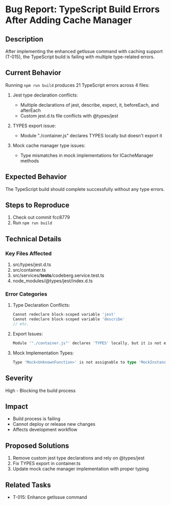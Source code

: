 # Bug Report: TypeScript Build Errors After Adding Cache Manager

## Description

After implementing the enhanced getIssue command with caching support (T-015), the TypeScript build is failing with multiple type-related errors.

## Current Behavior

Running `npm run build` produces 21 TypeScript errors across 4 files:

1. Jest type declaration conflicts:

   - Multiple declarations of jest, describe, expect, it, beforeEach, and afterEach
   - Custom jest.d.ts file conflicts with @types/jest

2. TYPES export issue:

   - Module "./container.js" declares TYPES locally but doesn't export it

3. Mock cache manager type issues:
   - Type mismatches in mock implementations for ICacheManager methods

## Expected Behavior

The TypeScript build should complete successfully without any type errors.

## Steps to Reproduce

1. Check out commit fcc8779
2. Run `npm run build`

## Technical Details

### Key Files Affected

1. src/types/jest.d.ts
2. src/container.ts
3. src/services/**tests**/codeberg.service.test.ts
4. node_modules/@types/jest/index.d.ts

### Error Categories

1. Type Declaration Conflicts:

   ```typescript
   Cannot redeclare block-scoped variable 'jest'
   Cannot redeclare block-scoped variable 'describe'
   // etc.
   ```

2. Export Issues:

   ```typescript
   Module '"./container.js"' declares 'TYPES' locally, but it is not exported.
   ```

3. Mock Implementation Types:

   ```typescript
   Type 'Mock<UnknownFunction>' is not assignable to type 'MockInstance<...>'
   ```

## Severity

High - Blocking the build process

## Impact

- Build process is failing
- Cannot deploy or release new changes
- Affects development workflow

## Proposed Solutions

1. Remove custom jest type declarations and rely on @types/jest
2. Fix TYPES export in container.ts
3. Update mock cache manager implementation with proper typing

## Related Tasks

- T-015: Enhance getIssue command
